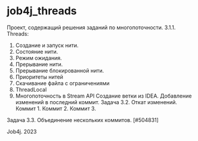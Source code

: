 # job4j_threads
Проект, содержащий решения заданий по многопоточности.
3.1.1. Threads:
1. Создание и запуск нити.
2. Состояние нити.
3. Режим ожидания.
4. Прерывание нити.
5. Прерывание блокированной нити.
6. Приоритеты нитей
7. Скачивание файла с ограничениями
8. ThreadLocal
9. Многопоточность в Stream API
Создание ветки из IDEA.
Добавление изменений в последний коммит.
Задача   3.2. Откат изменений.
Коммит 1.
Коммит 2.
Коммит 3.

Задача 3.3. Объединение нескольких коммитов. [#504831]

Job4j. 2023